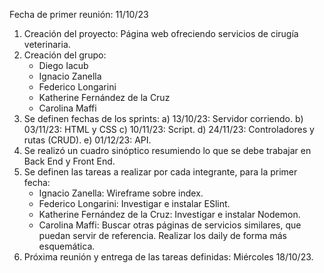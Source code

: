 Fecha de primer reunión: 11/10/23
1) Creación del proyecto: Página web ofreciendo servicios de cirugía veterinaria.
2) Creación del grupo:
   - Diego Iacub
   - Ignacio Zanella
   - Federico Longarini
   - Katherine Fernández de la Cruz
   - Carolina Maffi
3) Se definen fechas de los sprints:
   a) 13/10/23: Servidor corriendo.
   b) 03/11/23: HTML y CSS
   c) 10/11/23: Script.
   d) 24/11/23: Controladores y rutas (CRUD).
   e) 01/12/23: API.
4) Se realizó un cuadro sinóptico resumiendo lo que se debe trabajar en Back End y Front End.
5) Se definen las tareas a realizar por cada integrante, para la primer fecha: 
   - Ignacio Zanella: Wireframe sobre index.
   - Federico Longarini: Investigar e instalar ESlint.
   - Katherine Fernández de la Cruz: Investigar e instalar Nodemon.
   - Carolina Maffi: Buscar otras páginas de servicios similares, que puedan servir de referencia. Realizar los daily de forma más esquemática.
6) Próxima reunión y entrega de las tareas definidas: Miércoles 18/10/23.